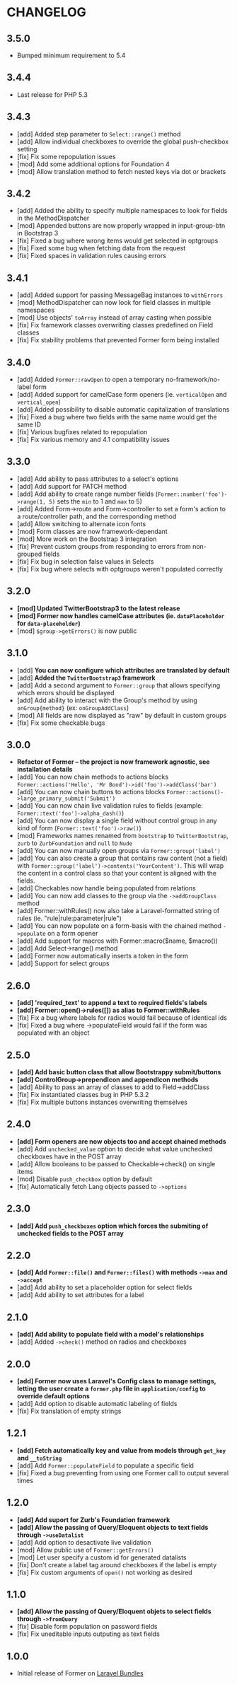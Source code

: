 # CHANGELOG

## 3.5.0

- Bumped minimum requirement to 5.4

## 3.4.4

- Last release for PHP 5.3

## 3.4.3

- [add] Added step parameter to `Select::range()` method
- [add] Allow individual checkboxes to override the global push-checkbox setting
- [fix] Fix some repopulation issues
- [mod] Add some additional options for Foundation 4
- [mod] Allow translation method to fetch nested keys via dot or brackets

## 3.4.2

- [add] Added the ability to specify multiple namespaces to look for fields in the MethodDispatcher
- [mod] Appended buttons are now properly wrapped in input-group-btn in Bootstrap 3
- [fix] Fixed a bug where wrong items would get selected in optgroups
- [fix] Fixed some bug when fetching data from the request
- [fix] Fixed spaces in validation rules causing errors

## 3.4.1

- [add] Added support for passing MessageBag instances to `withErrors`
- [mod] MethodDispatcher can now look for field classes in multiple namespaces
- [mod] Use objects' `toArray` instead of array casting when possible
- [fix] Fix framework classes overwriting classes predefined on Field classes
- [fix] Fix stability problems that prevented Former form being installed

## 3.4.0

- [add] Added `Former::rawOpen` to open a temporary no-framework/no-label form
- [add] Added support for camelCase form openers (ie. `verticalOpen` and `vertical_open`)
- [add] Added possibility to disable automatic capitalization of translations
- [fix] Fixed a bug where two fields with the same name would get the same ID
- [fix] Various bugfixes related to repopulation
- [fix] Fix various memory and 4.1 compatibility issues

## 3.3.0

- [add] Add ability to pass attributes to a select's options
- [add] Add support for PATCH method
- [add] Add ability to create range number fields (`Former::number('foo')->range(1, 5)` sets the `min` to 1 and `max` to 5)
- [add] Added Form->route and Form->controller to set a form's action to a route/controller path, and the corresponding method
- [add] Allow switching to alternate icon fonts
- [mod] Form classes are now framework-dependant
- [mod] More work on the Bootstrap 3 integration
- [fix] Prevent custom groups from responding to errors from non-grouped fields
- [fix] Fix bug in selection false values in Selects
- [fix] Fix bug where selects with optgroups weren't populated correctly

## 3.2.0

- **[mod] Updated TwitterBootstrap3 to the latest release**
- **[mod] Former now handles camelCase attributes (ie. `dataPlaceholder` for `data-placeholder`)**
- [mod] `$group->getErrors()` is now public

## 3.1.0

- [add] **You can now configure which attributes are translated by default**
- [add] **Added the `TwitterBootstrap3` framework**
- [add] Add a second argument to `Former::group` that allows specifying which errors should be displayed
- [add] Add ability to interact with the Group's method by using `onGroup{method}` (ex: `onGroupAddClass`)
- [mod] All fields are now displayed as "raw" by default in custom groups
- [fix] Fix some checkable bugs

## 3.0.0

- **Refactor of Former – the project is now framework agnostic, see installation details**
- [add] You can now chain methods to actions blocks `Former::actions('Hello', 'Mr Bond')->id('foo')->addClass('bar')`
- [add] You can now chain buttons to actions blocks `Former::actions()->large_primary_submit('Submit')`
- [add] You can now chain live validation rules to fields (example: `Former::text('foo')->alpha_dash()`)
- [add] You can now display a single field without control group in any kind of form (`Former::text('foo')->raw()`)
- [mod] Frameworks names renamed from `bootstrap` to `TwitterBootstrap`, `zurb` to `ZurbFoundation` and `null` to `Nude`
- [add] You can now manually open groups via `Former::group('label')`
- [add] You can also create a group that contains raw content (not a field) with `Former::group('label')->contents('YourContent')`. This will wrap the content in a control class so that your content is aligned with the fields.
- [add] Checkables now handle being populated from relations
- [add] You can now add classes to the group via the `->addGroupClass` method
- [add] Former::withRules() now also take a Laravel-formatted string of rules (ie. "rule|rule:parameter|rule")
- [add] You can now populate on a form-basis with the chained method `->populate` on a form opener
- [add] Add support for macros with Former::macro($name, $macro())
- [add] Add Select->range() method
- [add] Former now automatically inserts a token in the form
- [add] Support for select groups

## 2.6.0

- **[add] 'required_text' to append a text to required fields's labels**
- **[add] Former::open()->rules([]) as alias to Former::withRules**
- [fix] Fix a bug where labels for radios would fail because of identical ids
- [fix] Fixed a bug where ->populateField would fail if the form was populated with an object

## 2.5.0

- **[add] Add basic button class that allow Bootstrappy submit/buttons**
- **[add] ControlGroup->prependIcon and appendIcon methods**
- [add] Ability to pass an array of classes to add to Field->addClass
- [fix] Fix instantiated classes bug in PHP 5.3.2
- [fix] Fix multiple buttons instances overwriting themselves

## 2.4.0

- **[add] Form openers are now objects too and accept chained methods**
- [add] Add `unchecked_value` option to decide what value unchecked checkboxes have in the POST array
- [add] Allow booleans to be passed to Checkable->check() on single items
- [mod] Disable `push_checkbox` option by default
- [fix] Automatically fetch Lang objects passed to `->options`

## 2.3.0

- **[add] Add `push_checkboxes` option which forces the submiting of unchecked fields to the POST array**

## 2.2.0

- **[add] Add `Former::file()` and `Former::files()` with methods `->max` and `->accept`**
- [add] Add ability to set a placeholder option for select fields
- [add] Add ability to set attributes for a label

## 2.1.0

- **[add] Add ability to populate field with a model's relationships**
- [add] Added `->check()` method on radios and checkboxes

## 2.0.0

- **[add] Former now uses Laravel's Config class to manage settings, letting the user create a `former.php` file in `application/config` to override default options**
- [add] Add option to disable automatic labeling of fields
- [fix] Fix translation of empty strings

## 1.2.1

- **[add] Fetch automatically key and value from models through `get_key` and `__toString`**
- [add] Add `Former::populateField` to populate a specific field
- [fix] Fixed a bug preventing from using one Former call to output several times

## 1.2.0

- **[add] Add suport for Zurb's Foundation framework**
- **[add] Allow the passing of Query/Eloquent objects to text fields through `->useDatalist`**
- [add] Add option to desactivate live validation
- [mod] Allow public use of `Former::getErrors()`
- [mod] Let user specify a custom id for generated datalists
- [fix] Don't create a label tag around checkboxes if the label is empty
- [fix] Fix custom arguments of `open()` not working as desired

## 1.1.0

- **[add] Allow the passing of Query/Eloquent objets to select fields through `->fromQuery`**
- [fix] Disable form population on password fields
- [fix] Fix uneditable inputs outputing as text fields

## 1.0.0

- Initial release of Former on [Laravel Bundles](http://bundles.laravel.com/bundle/former/)
